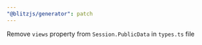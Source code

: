 ```yaml
---
"@blitzjs/generator": patch
---
```


Remove `views` property from `Session.PublicData` in `types.ts` file
